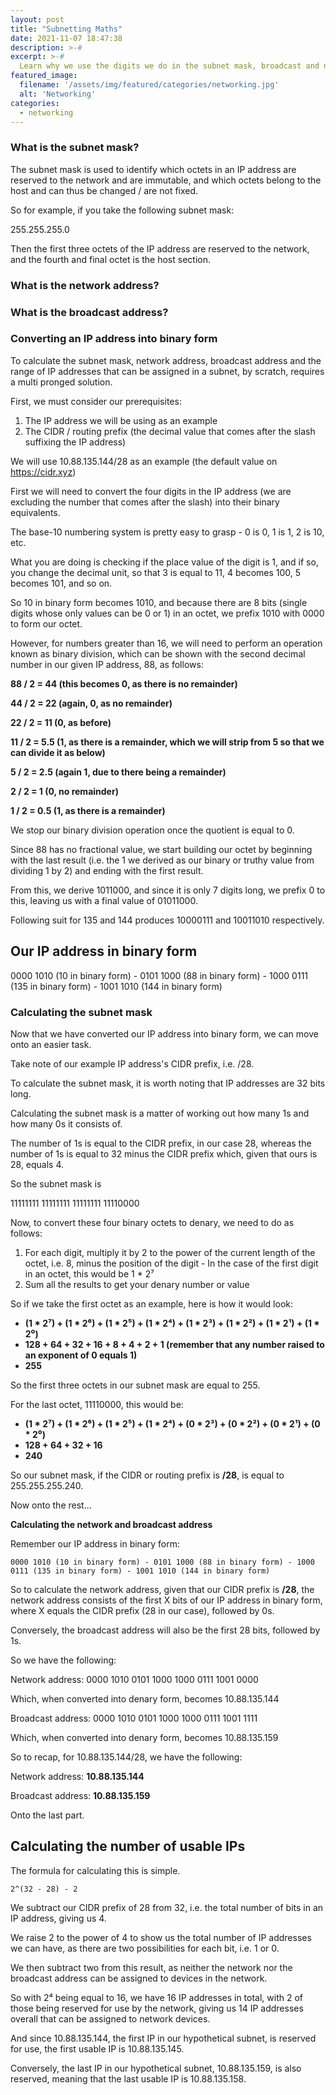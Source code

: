 ```yaml
---
layout: post
title: "Subnetting Maths"
date: 2021-11-07 18:47:38
description: >-#
excerpt: >-#
  Learn why we use the digits we do in the subnet mask, broadcast and network addresses, and how we calculate the number of usable IPs.
featured_image:
  filename: '/assets/img/featured/categories/networking.jpg'
  alt: 'Networking'
categories: 
  - networking
---
```

### What is the subnet mask?

The subnet mask is used to identify which octets in an IP address are reserved to the network and are immutable, and which octets belong to the host and can thus be changed / are not fixed.

So for example, if you take the following subnet mask:

255.255.255.0

Then the first three octets of the IP address are reserved to the network, and the fourth and final octet is the host section.

### What is the network address?

### What is the broadcast address?

### Converting an IP address into binary form

To calculate the subnet mask, network address, broadcast address and the range of IP addresses that can be assigned in a subnet, by scratch, requires a multi pronged solution.

First, we must consider our prerequisites:

1. The IP address we will be using as an example
2. The CIDR / routing prefix (the decimal value that comes after the slash suffixing the IP address)

We will use 10.88.135.144/28 as an example (the default value on https://cidr.xyz)

First we will need to convert the four digits in the IP address (we are excluding the number that comes after the slash) into their binary equivalents.

The base-10 numbering system is pretty easy to grasp - 0 is 0, 1 is 1, 2 is 10, etc.

What you are doing is checking if the place value of the digit is 1, and if so, you change the decimal unit, so that 3 is equal to 11, 4 becomes 100, 5 becomes 101, and so on.

So 10 in binary form becomes 1010, and because there are 8 bits (single digits whose only values can be 0 or 1) in an octet, we prefix 1010 with 0000 to form our octet.

However, for numbers greater than 16, we will need to perform an operation known as binary division, which can be shown with the second decimal number in our given IP address, 88, as follows:

**88 / 2 = 44 (this becomes 0, as there is no remainder)**

**44 / 2 = 22 (again, 0, as no remainder)**

**22 / 2 = 11 (0, as before)**

**11 / 2 = 5.5 (1, as there is a remainder, which we will strip from 5 so that we can divide it as below)**

**5 / 2 = 2.5 (again 1, due to there being a remainder)**

**2 / 2 = 1 (0, no remainder)**

**1 / 2 = 0.5 (1, as there is a remainder)**

We stop our binary division operation once the quotient is equal to 0.

Since 88 has no fractional value, we start building our octet by beginning with the last result (i.e. the 1 we derived as our binary or truthy value from dividing 1 by 2) and ending with the first result.

From this, we derive 1011000, and since it is only 7 digits long, we prefix 0 to this, leaving us with a final value of 01011000.

Following suit for 135 and 144 produces 10000111 and 10011010 respectively.

## Our IP address in binary form

0000 1010 (10 in binary form) - 0101 1000 (88 in binary form) - 1000 0111 (135 in binary form) - 1001 1010 (144 in binary form)

### Calculating the subnet mask

Now that we have converted our IP address into binary form, we can move onto an easier task.

Take note of our example IP address's CIDR prefix, i.e. /28.

To calculate the subnet mask, it is worth noting that IP addresses are 32 bits long.

Calculating the subnet mask is a matter of working out how many 1s and how many 0s it consists of.

The number of 1s is equal to the CIDR prefix, in our case 28, whereas the number of 1s is equal to 32 minus the CIDR prefix which, given that ours is 28, equals 4.

So the subnet mask is 

11111111 11111111 11111111 11110000

Now, to convert these four binary octets to denary, we need to do as follows:

1. For each digit, multiply it by 2 to the power of the current length of the octet, i.e. 8, minus the position of the digit - In the case of the first digit in an octet, this would be 1 * 2⁷
2. Sum all the results to get your denary number or value

So if we take the first octet as an example, here is how it would look:

- **(1 * 2⁷) + (1 * 2⁶) + (1 * 2⁵) + (1 * 2⁴) + (1 * 2³) + (1 * 2²) + (1 * 2¹) + (1 * 2⁰)**
- **128 + 64 + 32 + 16 + 8 + 4 + 2 + 1 (remember that any number raised to an exponent of 0 equals 1)**
- **255**

So the first three octets in our subnet mask are equal to 255.

For the last octet, 11110000, this would be:

- **(1 * 2⁷) + (1 * 2⁶) + (1 * 2⁵) + (1 * 2⁴) + (0 * 2³) + (0 * 2²) + (0 * 2¹) + (0 * 2⁰)**
- **128 + 64 + 32 + 16**
- **240**

So our subnet mask, if the CIDR or routing prefix is **/28**, is equal to 255.255.255.240.

Now onto the rest...

**Calculating the network and broadcast address**

Remember our IP address in binary form:

```
0000 1010 (10 in binary form) - 0101 1000 (88 in binary form) - 1000 0111 (135 in binary form) - 1001 1010 (144 in binary form)
```

So to calculate the network address, given that our CIDR prefix is **/28**, the network address consists of the first X bits of our IP address in binary form, where X equals the CIDR prefix (28 in our case), followed by 0s.

Conversely, the broadcast address will also be the first 28 bits, followed by 1s.

So we have the following:

Network address: 0000 1010 0101 1000 1000 0111 1001 0000

Which, when converted into denary form, becomes 10.88.135.144

Broadcast address: 0000 1010 0101 1000 1000 0111 1001 1111

Which, when converted into denary form, becomes 10.88.135.159

So to recap, for 10.88.135.144/28, we have the following:

Network address: **10.88.135.144**

Broadcast address: **10.88.135.159**

Onto the last part.

## Calculating the number of usable IPs

The formula for calculating this is simple.

```
2^(32 - 28) - 2
```

We subtract our CIDR prefix of 28 from 32, i.e. the total number of bits in an IP address, giving us 4.

We raise 2 to the power of 4 to show us the total number of IP addresses we can have, as there are two possibilities for each bit, i.e. 1 or 0.

We then subtract two from this result, as neither the network nor the broadcast address can be assigned to devices in the network.

So with 2⁴ being equal to 16, we have 16 IP addresses in total, with 2 of those being reserved for use by the network, giving us 14 IP addresses overall that can be assigned to network devices.

And since 10.88.135.144, the first IP in our hypothetical subnet, is reserved for use, the first usable IP is 10.88.135.145.

Conversely, the last IP in our hypothetical subnet, 10.88.135.159, is also reserved, meaning that the last usable IP is 10.88.135.158.
